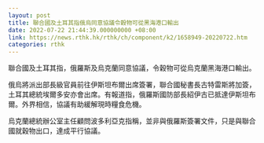 ```yaml
---
layout: post
title: 聯合國及土耳其指俄烏同意協議令穀物可從黑海港口輸出
date: 2022-07-22 21:44:39.000000000 +08:00
link: https://news.rthk.hk/rthk/ch/component/k2/1658949-20220722.htm
categories: rthk
---
```


聯合國及土耳其指，俄羅斯及烏克蘭同意協議，令穀物可從烏克蘭黑海港口輸出。

俄烏將派出部長級官員前往伊斯坦布爾出席簽署，聯合國秘書長古特雷斯將加簽，土耳其總統埃爾多安亦會出席。有報道指，俄羅斯國防部長紹伊古已抵達伊斯坦布爾。外界相信，協議有助緩解現時糧食危機。

烏克蘭總統辦公室主任顧問波多利亞克指稱，並非與俄羅斯簽署文件，只是與聯合國就穀物出口，達成平行協議。
